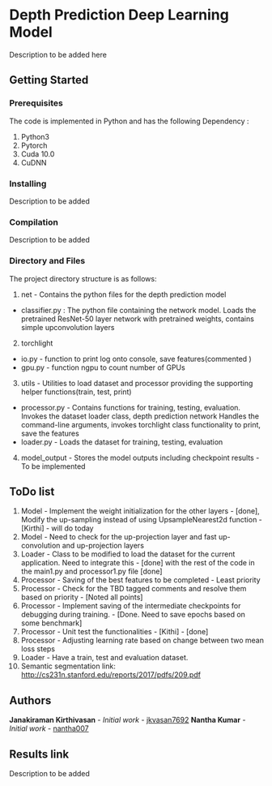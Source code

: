 # Depth Prediction Deep Learning Model

Description to be added here

## Getting Started

### Prerequisites

The code is implemented in Python and has the following Dependency :
1. Python3
2. Pytorch
3. Cuda 10.0
4. CuDNN

### Installing

Description to be added

### Compilation

Description to be added

### Directory and Files
The project directory structure is as follows:
1. net - Contains the python files for the depth prediction model
  * classifier.py : The python file containing the network model.
     Loads the pretrained ResNet-50 layer network with pretrained weights, contains simple upconvolution layers
2. torchlight
  * io.py - function to print log onto console, save features(commented )
  * gpu.py - function ngpu to count number of GPUs

3. utils - Utilities to load dataset and processor providing the supporting helper functions(train, test, print)
  * processor.py - Contains functions for training, testing, evaluation.
                   Invokes the dataset loader class, depth prediction network
                   Handles the command-line arguments, invokes torchlight class functionality to print, save the features
  * loader.py - Loads the dataset for training, testing, evaluation

4. model_output - Stores the model outputs including checkpoint results - To be implemented

## ToDo list
1. Model - Implement the weight initialization for the other layers - [done], Modify the up-sampling instead of using UpsampleNearest2d function - [Kirthi]  - will do today
2. Model - Need to check for the up-projection layer and fast up-convolution and up-projection layers
3. Loader - Class to be modified to load the dataset for the current application. Need to integrate this - [done]
   with the rest of the code in the main1.py and processor1.py file [done]
4. Processor - Saving of the best features to be completed - Least priority
5. Processor - Check for the TBD tagged comments and resolve them based on priority - [Noted all points]
6. Processor - Implement saving of the intermediate checkpoints for debugging during training. - [Done. Need to save epochs based on some benchmark]
7. Processor - Unit test the functionalities - [Kithi] - [done]
8. Processor - Adjusting learning rate based on change between two mean loss steps
9. Loader - Have a train, test and evaluation dataset.
10. Semantic segmentation link: http://cs231n.stanford.edu/reports/2017/pdfs/209.pdf

## Authors

**Janakiraman Kirthivasan** - *Initial work* - [jkvasan7692](https://github.com/jkvasan7692)
**Nantha Kumar** - *Initial work* - [nantha007](https://github.com/nantha007)

## Results link
Description to be added
